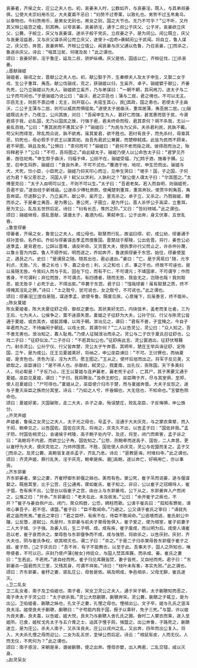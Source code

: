 <!-- { "loadSidebar": true } -->
    哀姜者，齐侯之女，庄公之夫人也。初，哀姜未入时，公数如齐，与哀姜淫。既入，与其弟叔姜俱。公使大夫宗妇用币见，大夫夏甫不忌曰：“妇贽不过枣栗，以致礼也。男贽不过玉帛禽鸟，以章物也。今妇贽用币，是男女无别也。男女之别，国之大节也。无乃不可乎？”公不听，又丹其父桓公庙宫之楹，刻其桷，以夸哀姜。哀姜骄淫，通于二叔公子庆父、公子牙。哀姜欲立庆父，公薨，子般立，庆父与哀姜谋，遂杀子般于党氏，立叔姜之子，是为闵公。闵公既立，庆父与哀姜淫益甚，又与庆父谋杀闵公而立庆父，遂使卜<齿奇>袭弑闵公于武闱。将自立，鲁人谋之，庆父恐，奔莒，哀姜奔邾。齐桓公立僖公，闻哀姜与庆父通以危鲁，乃召哀姜，而杀之，鲁遂杀庆父。诗云：“啜其泣矣，何嗟及矣！”此之谓也。
    颂曰：哀姜好邪，淫于鲁庄，延及二叔，骄妒纵横。庆父是依，国适以亡，齐桓征伐，杀哀姜。
    △晋献骊姬
    骊姬者，骊戎之女，晋献公之夫人也。初，献公娶于齐，生秦穆夫人及太子申生，又娶二女于戎，生公子重耳、夷吾。献公伐骊戎，克之，获骊姬以归，生奚齐、卓子。骊姬嬖于献公，齐姜先死，公乃立骊姬以为夫人。骊姬欲立奚齐，乃与弟谋曰：“一朝不朝，其闲用刀，逐太子与二公子而可闲也。”于是骊姬乃说公曰：“曲沃，君之宗邑也；蒲与二屈，君之境也。不可以无主。宗邑无主，则民不畏边境；无主，则开寇心。夫寇生其心，民其政，国之患也。若使太子主曲沃，二公子主蒲与二屈，则可以威民而惧寇矣。”遂使太子居曲沃，重耳居蒲，夷吾居二屈。□□骊姬既远太子，乃夜泣，公问其故，对曰：“吾闻申生为人，甚好仁而强，甚宽惠而慈于民，今谓君惑于我，必乱国，无乃以国民之故，行强于君，君未终命而殁，君其柰何？胡不杀我，无以一妾乱百姓。”公曰：“惠其民而不惠其父乎？”骊姬曰：“为民与为父异。夫杀君利民，民孰不戴。苟父利而得宠，除乱而众说，孰不欲焉。虽其爱君，欲不胜也。若纣有良子，而先杀纣，毋章其恶，钧死也，毋必假手于武王以废其祀。自吾先君武公兼翼，而楚穆弑成。此皆为民而不顾亲，君不早图，祸且及矣。”公惧曰：“柰何而可？”骊姬曰：“君何不老而授之政。彼得政而治之，殆将释君乎？”公曰：“不可，吾将图之。”由此疑太子。骊姬乃使人以公命告太子曰：“君梦见齐姜，亟往祀焉。”申生祭于曲沃，归福于绛，公田不在，骊姬受福，乃鸩于酒，施毒于脯。公至，召申生将胙，骊姬曰：“食自外来，不可不试也。”覆酒于地，地坟，申生恐而出。骊姬与犬，犬死，饮小臣，小臣死之。骊姬乃仰天叩心而泣，见申生哭曰：“嗟乎！国，子之国，子何迟为君？有父恩忍之，况国人乎！弑父以求利，人孰利之？”献公使人谓太子曰：“尔其图之。”太傅里克曰：“太子入自明可以生，不则不可以生。”太子曰：“吾君老矣。若入而自明，则骊姬死，吾君不安。”遂自经于新城庙。公遂杀少傅杜原款。使阉楚刺重耳，重耳奔狄。使贾华刺夷吾，夷吾奔梁。尽逐群公子，乃立奚齐。献公卒，奚齐立，里克杀之。卓子立，又杀之。乃戮骊姬，鞭而杀之。于是秦立夷吾，是为惠公。惠公死，子圉立，是为怀公。晋人杀怀公于高梁，立重耳，是为文公。乱及五世然后定。诗曰：“妇有长舌，惟厉之阶。”又曰：“哲妇倾城。”此之谓也。
    颂曰：骊姬继母，惑乱晋献，谋谮太子，毒酒为权。果弑申生，公子出奔，身又伏辜，五世乱昏。
    △鲁宣缪姜
    缪姜者，齐侯之女，鲁宣公之夫人，成公母也。聪慧而行乱，故谥曰缪。初，成公幼，缪姜通于叔孙宣伯，名乔如。乔如与缪姜谋去季孟而擅鲁国。晋楚战于鄢陵，公出佐晋。将行，姜告公必逐季孟，是背君也，公辞以晋难，请反听命。又货晋大夫，使执季孙行父而止之，许杀仲孙蔑，以鲁士晋为内臣。鲁人不顺乔如，明而逐之，乔如奔齐，鲁遂摈缪姜于东宫。始往，缪姜使筮之，遇艮之六。史曰：“是谓艮之随。随其出也，君必速出。”姜曰：“亡。是于周易曰‘随，元亨利贞，无咎。’元，善之长也；亨，嘉之会也；利，义之和也；贞，事之干也。终故不可诬也，是以虽随无咎。今我妇人而与于乱，固在下位，而有不仁，不可谓元；不靖国家，不可谓亨；作而害身，不可谓利；弃位而放，不可谓贞。有四德者，随而无咎，我皆无之，岂随也哉！我则取恶，能无咎乎！必死于此，不得出矣。”卒薨于东宫。君子曰：“惜哉缪姜！虽有聪慧之质，终不得掩其淫乱之罪。”诗曰：“士之耽兮，犹可说也，女之耽兮，不可说也。”此之谓也。
    颂曰：缪姜淫，宣伯是阻，谋逐季孟，欲使专鲁。既废见摈，心意摧下，后虽善言，终不能补。
    △陈女夏姬
    陈女夏姬者，陈大夫夏征舒之母，御叔之妻也。其状美好无匹，内挟伎术，盖老而复壮者。三为王后，七为夫人。公侯争之，莫不迷惑失意。夏姬之子征舒为大夫，公孙宁仪、行父与陈灵公皆通于夏姬，或衣其衣，或裴其幡，以戏于朝。泄冶见之，谓曰：“君有不善，子宜掩之。今自子率君而为之，不待幽闲于朝廷，以戏士民，其谓尔何？”二人以告灵公，灵公曰：“众人知之，吾不善无害也。泄冶知之，寡人耻焉。”乃使人征贼泄冶而杀之。灵公与二子饮于夏氏召征舒也，公戏二子曰：“征舒似汝。”二子亦曰：“不若其似公也。”征舒疾此言。灵公罢酒出，征舒伏弩厩门，射杀灵公。公孙宁仪、行父皆奔楚，灵公太子午奔晋。其明年，楚庄王举兵诛征舒，定陈国，立午，是为成公。庄王见夏姬美好，将纳之，申公巫臣谏曰：“不可。王讨罪也，而纳夏姬，是贪色也。贪色为淫，淫为大罚。愿王图之。”王从之，使坏后垣而出之。将军子反见美，又欲取之。巫臣谏曰：“是不祥人也。杀御叔，弑灵公，戮夏南，出孔仪，丧陈国。天下多美妇人，何必取是！”子反乃止。庄王以夏姬与连尹襄老，襄老死于必阝，亡其尸，其子黑要又通于夏姬。巫臣见夏姬，谓曰：“子归，我将聘汝。”及恭王即位，巫臣聘于齐，尽与其室俱，至郑，使人召夏姬曰：“尸可得也。”夏姬从之，巫臣使介归币于楚，而与夏姬奔晋。大夫子反怨之，遂与子重灭巫臣之族而分其室。诗云：“乃如之人兮，怀昏姻也，大无信也，不知命也。”言嬖色殒命也。
    颂曰：夏姬好美，灭国破陈，走二大夫，杀子之身。殆误楚庄，败乱巫臣，子反悔惧，申公族分。
    △齐灵声姬
    声姬者，鲁侯之女灵公之夫人，太子光之母也，号孟子。淫通于大夫庆克，与之蒙衣乘辇，而入于闳，鲍牵见之，以告国佐。国佐召庆克，将询之，庆克久不出，以告孟子曰：“国佐非我。”孟子怒。时国佐相灵公，会诸侯于柯陵，高子鲍子处内守，及还，将至，闭门而索客，孟子诉之曰：“高鲍将不内君，而欲立公子角，国佐知之。”公怒，刖鲍牵而逐高子、国佐，二人奔莒，更以崔杼为大夫，使庆克佐之，乃帅师围莒，不胜，国佐使人杀庆克，灵公与佐盟而复之。孟子又而杀之。及灵公薨，高鲍皆复遂杀孟子，齐乱乃息。诗云：“匪教匪诲，时维妇寺。”此之谓也。
    颂曰：齐灵声姬，厥行乱失，淫于庆克，鲍牵是疾。谮高鲍，遂以奔亡，好祸用亡，亦以事丧。
    △齐东郭姜
    齐东郭姜者，棠公之妻，齐崔杼御东郭偃之姊也。美而有色。棠公死，崔子吊而说姜，遂与偃谋娶之。既居其室，比于公宫，庄公通焉，骤如崔氏，崔子知之。异日，公以崔子之冠赐侍人，崔子愠，告有疾不出，公登台以临崔子之宫，由台上与东郭姜戏，公下从之，东郭姜奔入户而闭之，公推之曰：“开余。”东郭姜曰：“老夫在此，未及收发。”公曰：“余开崔子之疾也，不开？”崔子与姜自侧户出，闭门，聚众鸣鼓，公恐，拥柱而歌。公请于崔氏曰：“孤知有罪矣，请改心事吾子。若不信，请盟。”崔子曰：“臣不敢闻命。”乃避之。公又请于崔氏之宰曰：“请就先君之庙而死焉。”崔氏之宰曰：“君之臣杼，有疾不在，侍臣不敢闻命。”公逾墙而逃，崔氏射公中踵，公反堕，遂弑公。先是时，东郭姜与前夫子棠毋咎俱入，崔子爱之，使为相室，崔子前妻子二人大子城、少子强。及姜入后，生二子明、成。成有疾，崔子废成，而以明为后。成使人请崔邑以老，崔子哀而许之。棠毋咎与东郭偃争而不成，成与强怒，将欲杀之，以告庆封。庆封，齐大夫也，阴与崔氏争权，欲其相灭也。谓二子曰：“杀之。”于是二子归杀棠毋咎东郭偃于崔子之庭。崔子怒，之于庆氏曰：“吾不肖，有子不能教也，以至于此。吾事夫子，国人之所知也，唯辱使者，不可以已。庆封乃使卢蒲{敝女}帅徒众，与国人焚其库厩，而杀成、姜。崔氏之妻曰：“生若此，不若死。”遂自经而死。崔子归见库厩皆焚，妻子皆死，又自经而死。君子曰：“东郭姜杀一国君而灭三室，又残其身，可谓不祥矣。”诗曰：“枝叶未有害，本实先败。”此之谓也。
    颂曰：齐东郭姜，崔杼之妻，惑乱庄公，毋咎是依。祸及明成，争邑相杀，父母无聊，崔氏遂灭。
    △卫二乱女
    卫二乱女者，南子及卫伯姬也。南子者，宋女卫灵公之夫人，通于宋子朝，太子蒯聩知而恶之，南子谗太子于灵公曰：“太子欲杀我。”灵公大怒蒯聩，蒯聩奔宋。灵公薨，蒯聩之子辄立，是为出公。卫伯姬者，蒯聩之姊也，孔文子之妻，孔悝之母也。悝相出公。文子卒，姬与孔氏之竖浑良夫淫。姬使良夫于蒯聩，蒯聩曰：“子苟能内我于国，报子以乘轩，免子三死。”与盟，许以姬为良夫妻。良夫喜，以告姬，姬大悦，良夫乃与蒯聩入舍孔氏之圃。昏时二人蒙衣而乘，遂入至姬所。已食，姬杖戈先太子与五介胄之士，迫其子悝于厕，强盟之。出公奔鲁，子路死之，蒯聩遂立，是为庄公。杀夫人南子，又杀浑良夫。庄公以戎州之乱，又出奔，四年而出公复入。将入，大夫杀孔悝之母而迎公。二女为乱五世，至悼公而后定。诗云：“相鼠有皮，人而无仪。人而无仪，不死何为？”此之谓也。
    颂曰：南子惑淫，宋朝是亲，谮彼蒯聩，使之出奔。悝母亦嬖，出入两君，二乱交错，咸以灭身。
    △赵灵吴女
